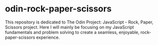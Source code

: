 # odin-rock-paper-scissors
This repository is dedicated to The Odin Project: JavaScript - Rock, Paper, Scissors project. Here I will mainly be focusing on my JavaScript fundamentals and problem solving to create a seamless, enjoyable, rock-paper-scissors experience.
